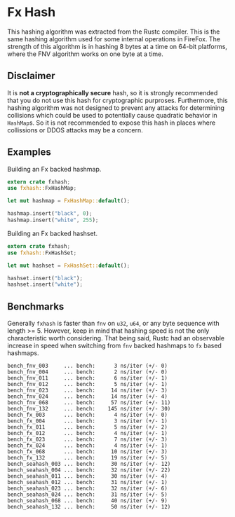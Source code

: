 # Fx Hash

This hashing algorithm was extracted from the Rustc compiler.  This is the same hashing algorithm used for some internal operations in FireFox.  The strength of this algorithm is in hashing 8 bytes at a time on 64-bit platforms, where the FNV algorithm works on one byte at a time.

## Disclaimer

It is **not a cryptographically secure** hash, so it is strongly recommended that you do not use this hash for cryptographic purproses.  Furthermore, this hashing algorithm was not designed to prevent any attacks for determining collisions which could be used to potentially cause quadratic behavior in `HashMap`s.  So it is not recommended to expose this hash in places where collissions or DDOS attacks may be a concern.

## Examples

Building an Fx backed hashmap.

```rust
extern crate fxhash;
use fxhash::FxHashMap;

let mut hashmap = FxHashMap::default();

hashmap.insert("black", 0);
hashmap.insert("white", 255);
```

Building an Fx backed hashset.

```rust
extern crate fxhash;
use fxhash::FxHashSet;

let mut hashset = FxHashSet::default();

hashset.insert("black");
hashset.insert("white");
```

## Benchmarks

Generally `fxhash` is faster than `fnv` on `u32`, `u64`, or any byte sequence with length >= 5.  However, keep in mind that hashing speed is not the only characteristic worth considering.  That being said, Rustc had an observable increase in speed when switching from `fnv` backed hashmaps to `fx` based hashmaps.

    bench_fnv_003     ... bench:      3 ns/iter (+/- 0)
    bench_fnv_004     ... bench:      2 ns/iter (+/- 0)
    bench_fnv_011     ... bench:      6 ns/iter (+/- 1)
    bench_fnv_012     ... bench:      5 ns/iter (+/- 1)
    bench_fnv_023     ... bench:     14 ns/iter (+/- 3)
    bench_fnv_024     ... bench:     14 ns/iter (+/- 4)
    bench_fnv_068     ... bench:     57 ns/iter (+/- 11)
    bench_fnv_132     ... bench:    145 ns/iter (+/- 30)
    bench_fx_003      ... bench:      4 ns/iter (+/- 0)
    bench_fx_004      ... bench:      3 ns/iter (+/- 1)
    bench_fx_011      ... bench:      5 ns/iter (+/- 2)
    bench_fx_012      ... bench:      4 ns/iter (+/- 1)
    bench_fx_023      ... bench:      7 ns/iter (+/- 3)
    bench_fx_024      ... bench:      4 ns/iter (+/- 1)
    bench_fx_068      ... bench:     10 ns/iter (+/- 3)
    bench_fx_132      ... bench:     19 ns/iter (+/- 5)
    bench_seahash_003 ... bench:     30 ns/iter (+/- 12)
    bench_seahash_004 ... bench:     32 ns/iter (+/- 22)
    bench_seahash_011 ... bench:     30 ns/iter (+/- 4)
    bench_seahash_012 ... bench:     31 ns/iter (+/- 1)
    bench_seahash_023 ... bench:     32 ns/iter (+/- 6)
    bench_seahash_024 ... bench:     31 ns/iter (+/- 5)
    bench_seahash_068 ... bench:     40 ns/iter (+/- 9)
    bench_seahash_132 ... bench:     50 ns/iter (+/- 12)
